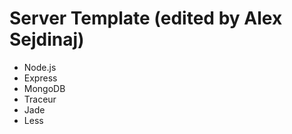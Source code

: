 Server Template (edited by Alex Sejdinaj)
===============

- Node.js
- Express
- MongoDB
- Traceur
- Jade
- Less
